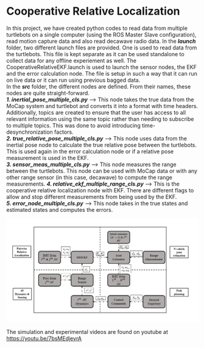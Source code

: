 # Cooperative Relative Localization

In this project, we have created python codes to read data from multiple turtlebots on a single computer (using the ROS Master Slave configuration), read motion capture data and also read decawave radio data.
In the ***launch*** folder, two different launch files are provided. One is used to read data from the turtlebots. This file is kept separate as it can be used standalone to collect data for any offline experiement as well. The CooperativeRelativeEKF.launch is used to launch the sensor nodes, the EKF and the error calculation node. The file is setup in such a way that it can run on live data or it can run using previous bagged data.  
In the ***src*** folder, the different nodes are defined. From their names, these nodes are quite straight-forward.  
  ***1. inertial_pose_multiple_cls.py*** --> This node takes the true data from the MoCap system and turtlebot and converts it into a format with time headers. Additionally,   topics are created to ensure that the user has access to all relevant information using the same topic rather than needing to subscribe to multiple topics. This was done to avoid introducing time-desynchronization factors.  
  ***2. true_relative_pose_multiple_cls.py*** --> This node uses data from the inertial pose node to calculate the true relative pose between the turtlebots. This is used again in the error calculation node or if a relative pose measurement is used in the EKF.  
  ***3. sensor_meas_multiple_cls.py*** --> This node measures the range between the turtlebots. This node can be used with MoCap data or with any other range sensor (in this case, decawave) to compute the range measurements.
  ***4. relative_ekf_multiple_range_cls.py*** --> This is the cooperative relative localization node with EKF. There are different flags to allow and stop different measurements from being used by the EKF.  
  ***5. error_node_multiple_cls.py*** --> This node takes in the true states and estimated states and computes the errors.  
  
    
![GitHub Logo](BlockDiagramCRLNew.PNG)  



The simulation and experimental videos are found on youtube at https://youtu.be/7bsMEdjevrA
